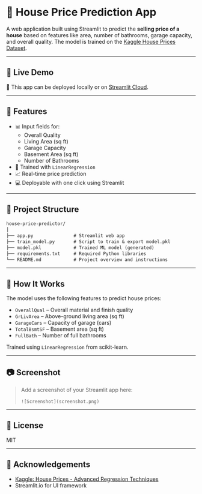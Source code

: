 # 🏡 House Price Prediction App

A web application built using Streamlit to predict the **selling price of a house** based on features like area, number of bathrooms, garage capacity, and overall quality. The model is trained on the [Kaggle House Prices Dataset](https://www.kaggle.com/c/house-prices-advanced-regression-techniques).

---

## 🚀 Live Demo
🧪 This app can be deployed locally or on [Streamlit Cloud](https://house-price-predictor-qtpmnmkx27y5fko28lqnfz.streamlit.app/).

---

## 📌 Features

- 📊 Input fields for:
  - Overall Quality
  - Living Area (sq ft)
  - Garage Capacity
  - Basement Area (sq ft)
  - Number of Bathrooms
- 🤖 Trained with `LinearRegression`
- 📈 Real-time price prediction
- 💻 Deployable with one click using Streamlit

---

## 📁 Project Structure

```
house-price-predictor/
│
├── app.py               # Streamlit web app
├── train_model.py       # Script to train & export model.pkl
├── model.pkl            # Trained ML model (generated)
├── requirements.txt     # Required Python libraries
└── README.md            # Project overview and instructions
```

---

## 🧠 How It Works

The model uses the following features to predict house prices:

- `OverallQual` – Overall material and finish quality
- `GrLivArea` – Above-ground living area (sq ft)
- `GarageCars` – Capacity of garage (cars)
- `TotalBsmtSF` – Basement area (sq ft)
- `FullBath` – Number of full bathrooms

Trained using `LinearRegression` from scikit-learn.

---

## 📷 Screenshot

> Add a screenshot of your Streamlit app here:
> ```
> ![Screenshot](screenshot.png)
> ```

---


## 📜 License

MIT 

---

## 🤝 Acknowledgements

- [Kaggle: House Prices - Advanced Regression Techniques](https://www.kaggle.com/c/house-prices-advanced-regression-techniques)
- Streamlit.io for UI framework
